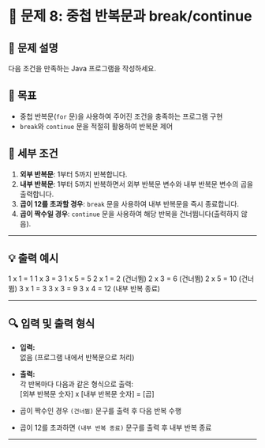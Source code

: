 # 📘 문제 8: 중첩 반복문과 break/continue

## 📝 문제 설명
다음 조건을 만족하는 Java 프로그램을 작성하세요.

## 🎯 목표
- 중첩 반복문(`for` 문)을 사용하여 주어진 조건을 충족하는 프로그램 구현
- `break`와 `continue` 문을 적절히 활용하여 반복문 제어

## 📌 세부 조건
1. **외부 반복문**: 1부터 5까지 반복합니다.
2. **내부 반복문**: 1부터 5까지 반복하면서 외부 반복문 변수와 내부 반복문 변수의 곱을 출력합니다.
3. **곱이 12를 초과할 경우**: `break` 문을 사용하여 내부 반복문을 즉시 종료합니다.
4. **곱이 짝수일 경우**: `continue` 문을 사용하여 해당 반복을 건너뜁니다(출력하지 않음).

---

## 💡 출력 예시
1 x 1 = 1 
1 x 3 = 3 
1 x 5 = 5 
2 x 1 = 2 
(건너뜀) 
2 x 3 = 6 
(건너뜀) 
2 x 5 = 10 
(건너뜀) 
3 x 1 = 3 
3 x 3 = 9 
3 x 4 = 12 
(내부 반복 종료)


---

## 🔍 입력 및 출력 형식

- **입력:**  
  없음 (프로그램 내에서 반복문으로 처리)

- **출력:**  
  각 반복마다 다음과 같은 형식으로 출력:  
  [외부 반복문 숫자] x [내부 반복문 숫자] = [곱]

- 곱이 짝수인 경우 `(건너뜀)` 문구를 출력 후 다음 반복 수행
- 곱이 12를 초과하면 `(내부 반복 종료)` 문구를 출력 후 내부 반복 종료

---